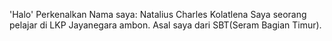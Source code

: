 'Halo'
 Perkenalkan Nama saya: Natalius Charles Kolatlena
 Saya seorang pelajar di LKP Jayanegara ambon.
 Asal saya dari SBT(Seram Bagian Timur).

